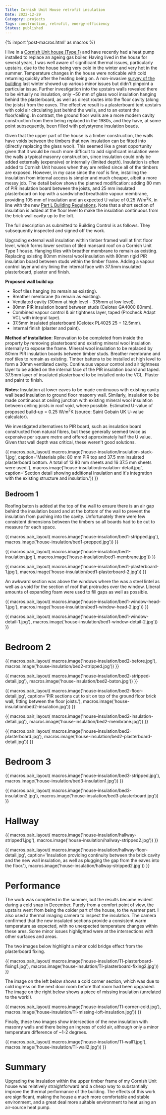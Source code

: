 ```yaml
---
Title: Cornish Unit House retrofit insulation
Date: 2022-12-29
Category: projects
Tags: construction, retrofit, energy-efficiency
Status: published
---
```


{% import 'post-macros.html' as macros %}

I live in a [Cornish Unit house (Type
1)](https://nonstandardhouse.com/cornish-unit-type-1-precast-reinforced-concrete-house/)
and have recently had a heat pump installed to replace an ageing gas boiler.
Having lived in the house for several years, I was well aware of significant
thermal issues, particularly upstairs, due to the house being very cold in the
winter and very hot in the summer. Temperature changes in the house were
noticable with cold returning quickly after the heating being on. A
non-invasive [survey of the building](home-thermal-imaging-survey.html) last
winter showed up various minor issues but didn't pinpoint a particular issue.
Further investigation into the upstairs walls revealed there to be virtually no
insulation, only ~50 mm of glass wool insulation hanging behind the
plasterboard, as well as direct routes into the floor cavity (along the joists)
from the eaves. The effective result is a plasterboard tent upstairs with cold
air circulating just behind the walls, and to an extent the floor/ceiling. In
contrast, the ground floor walls are a more modern cavity construction from
them being replaced in the 1980s, and they have, at some point subsequently,
been filled with polystyrene insulation beads.

Given that the upper part of the house is a timber construction, the walls have
voids between the timbers that new insulation can be fitted into (directly
replacing the glass wool). This seemed like a great opportunity given that it
would be much more difficult to add significant insulation were the walls a
typical masonry construction, since insulation could only be added externally
(expensive) or internally (limited depth). Insulation is often added to Cornish
Unit houses when they are retiled since all of the timbers are exposed.
However, in my case since the roof is fine, installing the insulation from
internal access is simpler and much cheaper, albeit a more messy job. The
detail below shows the planned modification: adding 80 mm of PIR insulation
board between the joists, and 25 mm insulated plasterboard on top with a
sandwiched breathable vapour membrane, providing 105 mm of insulation and an
expected U value of 0.25 W/m$^2$K, in line with the new [Part L Building
Regulations](https://www.gov.uk/government/publications/conservation-of-fuel-and-power-approved-document-l).
Note that a short section of insulation is added at the floor level to make the
insulation continuous from the brick wall cavity up to the loft.

The full description as submitted to Building Control is
as follows. They subsequently inspected and signed off the work.

Upgrading external wall insulation within timber framed wall at first floor
level, which forms lower section of tiled mansard roof on a Cornish Unit Type 1
house. Hanging tiles with breather membrane to remain as existing. Replacing
existing 80mm mineral wool insulation with 80mm rigid PIR insulation board
between studs within the timber frame. Adding a vapour control layer and dry
lining the internal face with 37.5mm insulated plasterboard, plaster and
finish.

**Proposed wall build up**:

  - Roof tiles hanging (to remain as existing).
  - Breather membrane (to remain as existing).
  - Ventilated cavity (30mm at high level - 335mm at low level).
  - 80mm PIR insulation board between studs (Celotex GA4000 80mm).
  - Combined vapour control & air tightness layer, taped (Procheck Adapt VCL with integral tape).
  - 37.5mm insulated plasterboard (Celotex PL4025 25 + 12.5mm).
  - Internal finish (plaster and paint).

**Method of installation**: Renovation to be completed from inside the property by
removing plasterboard and existing mineral wool insulation internally to expose
the frame. Mineral wool insulation to be replaced by 80mm PIR insulation boards
between timber studs. Breather membrane and roof tiles to remain as existing.
Timber battens to be installed at high level to form a 30mm ventilated cavity.
Continuous vapour control and air tightness layer to be added on the internal face
of the PIR insulation board and taped. 37.5mm layer of insulated plasterboard
to be installed onto the VCL. Plaster and paint to finish.

**Notes**: Insulation at lower eaves to be made continuous with existing cavity
wall bead insulation to ground floor masonry wall. Similarly, insulation to be
made continuous at ceiling junction with existing mineral wool insulation
between ceiling joists in roof void, where possible. Estimated U-value of
proposed build-up = 0.25 W/m$^2$K (source: Saint Gobain UK U-value calculator).

We investigated alternatives to PIR board, such as insulation board constructed
from natural fibres, but these generally seemed twice as expensive per square
metre and offered approximately half the U value. Given that wall depth was
critical, these weren't good solutions.

{{ macros.pair_layout(
     macros.image('house-insulation/insulation-stack-1.jpg',
                  caption='Materials pile: 80 mm PIR top and 37.5 mm insulated plasterboard bottom. A total of 13 80 mm sheets and 16 37.5 mm sheets were used.'),
     macros.image('house-insulation/insulation-detail.jpg',
                  caption='Section detail showing additional insulation and it\'s integration with the existing structure and insulation.')) }}

## Bedroom 1

Roofing baton is added at the top of the wall to ensure there is an air gap
behind the insulation board and at the bottom of the wall to prevent the
insulation from pushing into the cavity. Unfortunately there were few
consistent dimensions between the timbers so all boards had to be cut to
measure for each space.

{{ macros.pair_layout(
     macros.image('house-insulation/bed1-stripped.jpg'),
     macros.image('house-insulation/bed1-prepped.jpg')) }}

{{ macros.pair_layout(
     macros.image('house-insulation/bed1-insulation.jpg'),
     macros.image('house-insulation/bed1-membrane.jpg')) }}

{{ macros.pair_layout(
     macros.image('house-insulation/bed1-plasterboard-1.jpg'),
     macros.image('house-insulation/bed1-plasterboard-2.jpg')) }}

An awkward section was above the windows where the was a steel lintel as well
as a void for the section of roof that protrudes over the window. Liberal
amounts of expanding foam were used to fill gaps as well as possible.

{{ macros.pair_layout(
     macros.image('house-insulation/bed1-window-head-1.jpg'),
     macros.image('house-insulation/bed1-window-head-2.jpg')) }}

{{ macros.pair_layout(
     macros.image('house-insulation/bed1-window-detail-1.jpg'),
     macros.image('house-insulation/bed1-window-detail-2.jpg')) }}

# Bedroom 2

{{ macros.pair_layout(
     macros.image('house-insulation/bed2-before.jpg'),
     macros.image('house-insulation/bed2-stripped.jpg')) }}

{{ macros.pair_layout(
     macros.image('house-insulation/bed2-stripped-detail.jpg'),
     macros.image('house-insulation/bed2-baton.jpg')) }}

{{ macros.pair_layout(
     macros.image('house-insulation/bed2-floor-detail.jpg',
                  caption='PIR sections cut to sit on top of the ground floor brick wall, fitting between the floor joists.'),
     macros.image('house-insulation/bed2-insulation.jpg')) }}

{{ macros.pair_layout(
     macros.image('house-insulation/bed2-insulation-detail.jpg'),
     macros.image('house-insulation/bed2-membrane.jpg')) }}

{{ macros.pair_layout(
     macros.image('house-insulation/bed2-plasterboard.jpg'),
     macros.image('house-insulation/bed2-plasterboard-detail.jpg')) }}

# Bedroom 3

{{ macros.pair_layout(
     macros.image('house-insulation/bed3-stripped.jpg'),
     macros.image('house-insulation/bed3-insulation1.jpg')) }}

{{ macros.pair_layout(
     macros.image('house-insulation/bed3-insulation2.jpg'),
     macros.image('house-insulation/bed3-plasterboard.jpg')) }}

# Hallway

{{ macros.pair_layout(
     macros.image('house-insulation/hallway-stripped1.jpg'),
     macros.image('house-insulation/hallway-stripped2.jpg')) }}

{{ macros.pair_layout(
     macros.image('house-insulation/hallway-floor-detail.jpg',
                  caption='Insulation providing continuity between the brick cavity and the new wall insulation, as well as plugging the gap from the eaves into the floor.'),
     macros.image('house-insulation/hallway-stripped2.jpg')) }}

# Performance

The work was completed in the summer, but the results became evident during a
cold snap in December. Purely from a comfort point of view, the upstairs went
from being the colder part of the house, to the warmer part. I also used a
thermal imaging camera to inspect the insulation. The camera confirmed that the
new insulated sections provide a consistent warm temperature as expected, with
no unexpected temperature changes within these ares. Some minor issues
highlighted were at the intersections with other surfaces and areas.

The two images below highlight a minor cold bridge effect from the plasterboard fixing.

{{ macros.pair_layout(
     macros.image('house-insulation/TI-plasterboard-fixing1.jpg'),
     macros.image('house-insulation/TI-plasterboard-fixing2.jpg')) }}

The image on the left below shows a cold corner section, which was due to cold
ingress on the next door room before that room had been upgraded. The image on
the right below shows a piece of missing insulation (unrelated to the work!).

{{ macros.pair_layout(
     macros.image('house-insulation/TI-corner-cold.jpg'),
     macros.image('house-insulation/TI-missing-loft-insulation.jpg')) }}

Finally, these two images show intersection of the new insulation with masonry
walls and there being an ingress of cold air, although only a minor temperature
difference of ~1-2 degrees.

{{ macros.pair_layout(
     macros.image('house-insulation/TI-wall1.jpg'),
     macros.image('house-insulation/TI-wall2.jpg')) }}

# Summary

Upgrading the insulation within the upper timber frame of my Cornish Unit house
was relatively straightforward and a cheap way to substantially improve the
thermal performance of the building. The effects of this work are significant,
making the house a much more comfortable and stable environment, and a great
deal more suitable environment to heat using an air-source heat pump.
